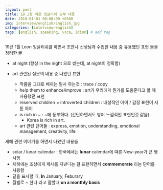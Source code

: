 ```yaml
---
layout: post
title: 19.1월 리온 잉글리쉬 공부 내용
date: 2018-01-01 00:00:00 +0300
img: interview/english/English.jpg
categories: [interview-english] 
tags: [english, speaking, voca, idion] # add tag
---
```


19년 1월 Leon 잉글리쉬를 하면서 조안나 선생님과 수업한 내용 중 유용했던 표현 들을 정리한 글

+ at night (항상 in the night 으로 썼는데, at night이 정확함)

+ art 관련된 질문의 내용 중 나왔던 표현
    + 작품을 그대로 배끼는 필사 하는것 : trace / copy
    + help them to enhance/improve : art가 우리에게 뭔가를 도움준다고 할 때 사용했던 표현
    + reserved children = introverted children : 내성적인 아이 / 감정 표현이 서툰 아이
    + is rich in ~ : ~에 풍부하다. (간단하면서도 영어 느낌적인 표현인것 같음)
        + Korea is rich in art.
    + art 관련 단어들 : express, emotion, understanding, emotional management, creativity, life
  
새해 관련 이야기를 하면서 나왔던 내용들  
+ solar / lunar calendar : 한국에서는 **lunar** calendar에 따른 New-year가 큰 행사임
+ 새해에는 조상에게 제사를 지낸다는 걸 표현하면서 **commemorate** 라는 단어를 사용함
+ 달을 표시할 때, **In** January, Feburary
+ 월별로 ~ 한다 라고 말할때 **on a monthly basis**